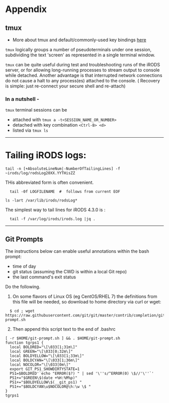 # Appendix

## tmux

  - More about tmux and default/commonly-used key bindings [here](./tmux.md)

`tmux` logically groups a number of pseudoterminals under one session, subdividing the
text 'screen' as represented in a single terminal window.

`tmux` can be quite useful during test and troubleshooting runs of the iRODS server,
or for allowing long-running processes to stream output to console while detached.
Another advantage is that interrupted network connections do not cause a halt to
any process(es) attached to the console. ( Recovery is simple: just re-connect your
secure shell and re-attach)

### In a nutshell -

`tmux` terminal  sessions can be

  * attached with `tmux a -t<SESSION_NAME_OR_NUMBER>`
  * detached with key combination `<Ctrl-B> <d>`
  * listed via `tmux ls`
---
# Tailing iRODS logs:

```
tail -n [+AbsoluteLineNum|-NumberOfTailingLines] -f ~irods/log/rodsLog20XX.YYTHisZZ
```


THis abbreviated form is often convenient.
```
  tail -0f LOGFILENAME  #  follows from current EOF
```

```
ls -lart /var/lib/irods/rodsLog*
```

The simplest way to tail lines for iRODS 4.3.0 is :
```
  tail -f /var/log/irods/irods.log |jq .
```
---

## Git Prompts

The instructions below can enable useful annotations within the bash prompt:

  - time of day
  - git status (assuming the CWD is within a local Git repo)
  - the last command's exit status

Do the following.

  1. On some flavors of Linux OS (eg CentOS/RHEL 7) the definitions from this file will be needed, so download
  to home directory via curl or wget:
```
  $ cd ; wget https://raw.githubusercontent.com/git/git/master/contrib/completion/git-prompt.sh
```
  2. Then append this script text to the end of .bashrc
```
[ -r $HOME/git-prompt.sh ] && . $HOME/git-prompt.sh
function tgrps1 {
  local BOLDRED="\[\033[1;31m\]"
  local GREEN="\[\033[0;32m\]"
  local BOLDYELLOW="\[\033[1;33m\]"
  local BOLDCYAN="\[\033[1;36m\]"
  local NOCOLOR="\[\033[0m\]"
  export GIT_PS1_SHOWDIRTYSTATE=1
  PS1=$BOLDRED'`echo "ERROR($?) " | sed '\''s/^ERROR(0) \$//'\''`'
  PS1+="$GREEN\$(date +%H:%M%p)"
  PS1+="$BOLDYELLOW\$(__git_ps1) "
  PS1+="$BOLDCYAN\u$NOCOLOR@\h:\w \$ "
}
tgrps1

```
